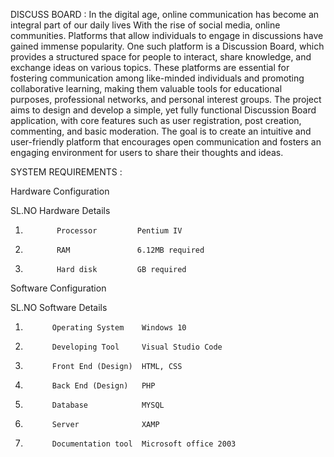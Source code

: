 DISCUSS BOARD :
In the digital age, online communication has become an integral part of our daily lives With the rise of social media, online communities. Platforms that allow individuals to engage in discussions have gained immense popularity. One such platform is a Discussion Board, which 
provides a structured space for people to interact, share knowledge, and exchange ideas on various topics.  These platforms are essential for fostering communication among like-minded individuals and promoting collaborative learning, making them valuable tools for educational 
purposes, professional networks, and personal interest groups. 
The project aims to design and develop a simple, yet fully functional Discussion Board application, with core features such as user registration, post creation, commenting, and basic moderation. The goal is to create an intuitive and user-friendly platform that encourages open 
communication and fosters an engaging environment for users to share their thoughts and ideas. 

SYSTEM REQUIREMENTS :

Hardware Configuration

SL.NO         Hardware          Details  
1.            Processor         Pentium IV  
2.            RAM               6.12MB required  
3.            Hard disk         GB required

Software Configuration 

SL.NO        Software            Details  
1.           Operating System    Windows 10  
2.           Developing Tool     Visual Studio Code  
3.           Front End (Design)  HTML, CSS  
4.           Back End (Design)   PHP  
5.           Database            MYSQL  
6.           Server              XAMP 
7.           Documentation tool  Microsoft office 2003 
